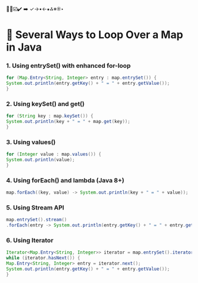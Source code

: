 🔴🔵☑️✔️ ➡️ ✓→•←⁕⁂※⁜‣

# 🔁 Several Ways to Loop Over a Map in Java

### 1.  Using entrySet() with enhanced for-loop
```java
for (Map.Entry<String, Integer> entry : map.entrySet()) {
System.out.println(entry.getKey() + " = " + entry.getValue());
}
```

### 2. Using keySet() and get()
```java
for (String key : map.keySet()) {
System.out.println(key + " = " + map.get(key));
}
```


### 3. Using values()
```java
for (Integer value : map.values()) {
System.out.println(value);
}
```


### 4. Using forEach() and lambda (Java 8+)
```java
map.forEach((key, value) -> System.out.println(key + " = " + value));
```

### 5. Using Stream API
```java
map.entrySet().stream()
.forEach(entry -> System.out.println(entry.getKey() + " = " + entry.getValue()));
```



### 6. Using Iterator
```java
Iterator<Map.Entry<String, Integer>> iterator = map.entrySet().iterator();
while (iterator.hasNext()) {
Map.Entry<String, Integer> entry = iterator.next();
System.out.println(entry.getKey() + " = " + entry.getValue());
}
```


